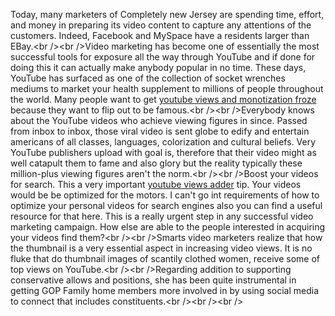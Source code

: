 Today, many marketers of Completely new Jersey are spending time,
effort, and money in preparing its video content to capture any
attentions of the customers. Indeed, Facebook and MySpace have a
residents larger than EBay.\<br /\>\<br /\>Video marketing has become
one of essentially the most successful tools for exposure all the way
through YouTube and if done for doing this it can actually make anybody
popular in no time. These days, YouTube has surfaced as one of the
collection of socket wrenches mediums to market your health supplement
to millions of people throughout the world. Many people want to get
[youtube views and monotization
froze](http://vgfacebook.com/blogs/viewstory/12867) because they want to
flip out to be famous.\<br /\>\<br /\>Everybody knows about the YouTube
videos who achieve viewing figures in since. Passed from inbox to inbox,
those viral video is sent globe to edify and entertain americans of all
classes, languages, colorization and cultural beliefs. Very YouTube
publishers upload with goal is, therefore that their video might as well
catapult them to fame and also glory but the reality typically these
million-plus viewing figures aren't the norm.\<br /\>\<br /\>Boost your
videos for search. This a very important [youtube views
adder](http://valentinecpa.net/blog/view/477122/tips-secrets-help-you-boost-your-home-business)
tip. Your videos would be be optimized for the motors. I can't go int
requirements of how to optimize your personal videos for search engines
also you can find a useful resource for that here. This is a really
urgent step in any successful video marketing campaign. How else are
able to the people interested in acquiring your videos find them?\<br
/\>\<br /\>Smarts video marketers realize that how the thumbnail is a
very essential aspect in increasing video views. It is no fluke that do
thumbnail images of scantily clothed women, receive some of top views on
YouTube.\<br /\>\<br /\>Regarding addition to supporting conservative
allows and positions, she has been quite instrumental in getting GOP
Family home members more involved in by using social media to connect
that includes constituents.\<br /\>\<br /\>\<br /\>
